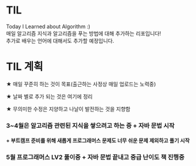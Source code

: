 # TIL
Today I Learned about Algorithm :)\
매일 알고리즘 지식과 알고리즘을 푸는 방법에 대해 추가하는 리포입니다!\
추가로 배우는 언어에 대해서도 추가할 예정입니다.


# TIL 계획
★ 매일 꾸준히 하는 것이 목표(출근하는 사정상 매일 업로드는 노력중)

★ 날짜 별로 추가 되는 것은 여기에 정리

★ 무의미한 수정은 지양하고 나날이 발전하는 것을 지향함

### 3~4월은 알고리즘 관련된 지식을 쌓으려고 하는 중 + 자바 문법 시작
#### + 부트캠프 준비를 위해 새롭게 프로그래머스 문제도 너무 쉬운 문제 제외하고 풀기 시작

### 5월 프로그래머스 LV2 풀이중 + 자바 문법 끝내고 중급 난이도 책 진행중
